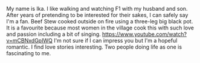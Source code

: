 My name is Ika. 
I like walking and watching F1 with my husband and son. After years of pretending to be interested for their sakes, I can safely say I'm a fan.
Beef Stew cooked outside on fire using a three-leg big black pot. It is a favourite because most women in the village cook this with such love and passion including a bit of singing. 
https://www.youtube.com/watch?v=mCBNxdGpIWQ
I'm not sure if I can impress you but I'm a hopeful romantic. I find love stories interesting. Two people doing life as one is fascinating to me.